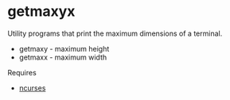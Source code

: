 getmaxyx
========

Utility programs that print the maximum dimensions of a terminal.

 * getmaxy - maximum height
 * getmaxx - maximum width

Requires

 * [ncurses](http://www.gnu.org/software/ncurses/ "Ncurses")
